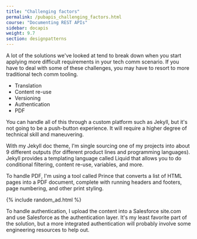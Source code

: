 ```yaml
---
title: "Challenging factors"
permalink: /pubapis_challenging_factors.html
course: "Documenting REST APIs"
sidebar: docapis
weight: 9.7
section: designpatterns
---
```


A lot of the solutions we've looked at tend to break down when you start applying more difficult requirements in your tech comm scenario. If you have to deal with some of these challenges, you may have to resort to more traditional tech comm tooling.

* Translation
* Content re-use
* Versioning
* Authentication
* PDF

You can handle all of this through a custom platform such as Jekyll, but it's not going to be a push-button experience. It will require a higher degree of technical skill and maneuvering.

With my Jekyll doc theme, I'm single sourcing one of my projects into about 9 different outputs (for different product lines and programming languages). Jekyll provides a templating language called Liquid that allows you to do conditional filtering, content re-use, variables, and more.

To handle PDF, I'm using a tool called Prince that converts a list of HTML pages into a PDF document, complete with running headers and footers, page numbering, and other print styling.

{% include random_ad.html %}

To handle authentication, I upload the content into a Salesforce site.com and use Salesforce as the authentication layer. It's my least favorite part of the solution, but a more integrated authentication will probably involve some engineering resources to help out.
